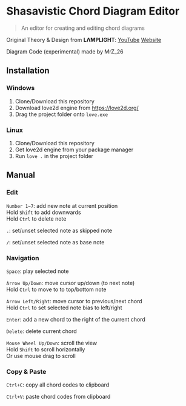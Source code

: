 # Shasavistic Chord Diagram Editor

> An editor for creating and editing chord diagrams

Original Theory & Design from **LΛMPLIGHT**:
[YouTube](https://www.youtube.com/@L4MPLIGHT)
[Website](https://lamplight0.sakura.ne.jp/a/)

Diagram Code (experimental) made by MrZ_26

## Installation

### Windows

1. Clone/Download this repository
2. Download love2d engine from https://love2d.org/
3. Drag the project folder onto `love.exe`

### Linux

1. Clone/Download this repository
2. Get love2d engine from your package manager
3. Run `love .` in the project folder

## Manual

### Edit

`Number 1~7`: add new note at current position  
Hold `Shift` to add downwards  
Hold `Ctrl` to delete note

`.`: set/unset selected note as skipped note

`/`: set/unset selected note as base note

### Navigation

`Space`: play selected note

`Arrow Up/Down`: move cursor up/down (to next note)  
Hold `Ctrl` to move to to top/bottom note

`Arrow Left/Right`: move cursor to previous/next chord  
Hold `Ctrl` to set selected note bias to left/right

`Enter`: add a new chord to the right of the current chord

`Delete`: delete current chord

`Mouse Wheel Up/Down`: scroll the view  
Hold `Shift` to scroll horizontally  
Or use mouse drag to scroll

### Copy & Paste

`Ctrl+C`: copy all chord codes to clipboard

`Ctrl+V`: paste chord codes from clipboard

